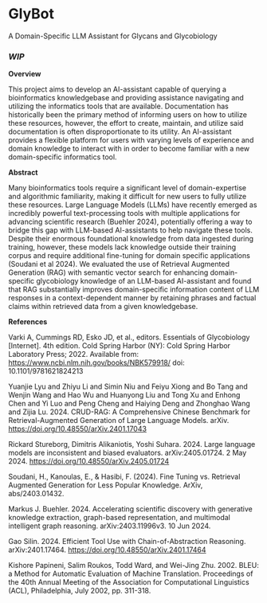 # GlyBot
A Domain-Specific LLM Assistant for Glycans and Glycobiology

### *WIP*

**Overview**

This project aims to develop an AI-assistant capable of querying a bioinformatics knowledgebase and providing assistance navigating and utilizing the informatics tools that are available. Documentation has historically been the primary method of informing users on how to utilize these resources, however, the effort to create, maintain, and utilize said documentation is often disproportionate to its utility. An AI-assistant provides a flexible platform for users with varying levels of experience and domain knowledge to interact with in order to become familiar with a new domain-specific informatics tool.

**Abstract**

Many bioinformatics tools require a significant level of domain-expertise and algorithmic familiarity, making it difficult for new users to fully utilize these resources. Large Language Models (LLMs) have recently emerged as incredibly powerful text-processing tools with multiple applications for advancing scientific research (Buehler 2024), potentially offering a way to bridge this gap with LLM-based AI-assistants to help navigate these tools. Despite their enormous foundational knowledge from data ingested during training, however, these models lack knowledge outside their training corpus and require additional fine-tuning for domain specific applications (Soudani et al 2024). We evaluated the use of Retrieval Augmented Generation (RAG) with semantic vector search for enhancing domain-specific glycobiology knowledge of an LLM-based AI-assistant and found that RAG substantially improves domain-specific information content of LLM responses in a context-dependent manner by retaining phrases and factual claims within retrieved data from a given knowledgebase.

**References**

Varki A, Cummings RD, Esko JD, et al., editors. Essentials of Glycobiology [Internet]. 4th edition. Cold Spring Harbor (NY): Cold Spring Harbor Laboratory Press; 2022. Available from: https://www.ncbi.nlm.nih.gov/books/NBK579918/ doi: 10.1101/9781621824213 

Yuanjie Lyu and Zhiyu Li and Simin Niu and Feiyu Xiong and Bo Tang and Wenjin Wang and Hao Wu and Huanyong Liu and Tong Xu and Enhong Chen and Yi Luo and Peng Cheng and Haiying Deng and Zhonghao Wang and Zijia Lu. 2024. CRUD-RAG: A Comprehensive Chinese Benchmark for Retrieval-Augmented Generation of Large Language Models. arXiv. https://doi.org/10.48550/arXiv.2401.17043 

Rickard Stureborg, Dimitris Alikaniotis, Yoshi Suhara. 2024. Large language models are inconsistent and biased evaluators. arXiv:2405.01724. 2 May 2024. https://doi.org/10.48550/arXiv.2405.01724  

Soudani, H., Kanoulas, E., & Hasibi, F. (2024). Fine Tuning vs. Retrieval Augmented Generation for Less Popular Knowledge. ArXiv, abs/2403.01432. 

Markus J. Buehler. 2024. Accelerating scientific discovery with generative knowledge extraction, graph-based representation, and multimodal intelligent graph reasoning. arXiv:2403.11996v3. 10 Jun 2024.

Gao Silin. 2024. Efficient Tool Use with Chain-of-Abstraction Reasoning. arXiv:2401.17464. https://doi.org/10.48550/arXiv.2401.17464

Kishore Papineni, Salim Roukos, Todd Ward, and Wei-Jing Zhu. 2002. BLEU: a Method for Automatic Evaluation of Machine Translation. Proceedings of the 40th Annual Meeting of the Association for Computational Linguistics (ACL), Philadelphia, July 2002, pp. 311-318.
